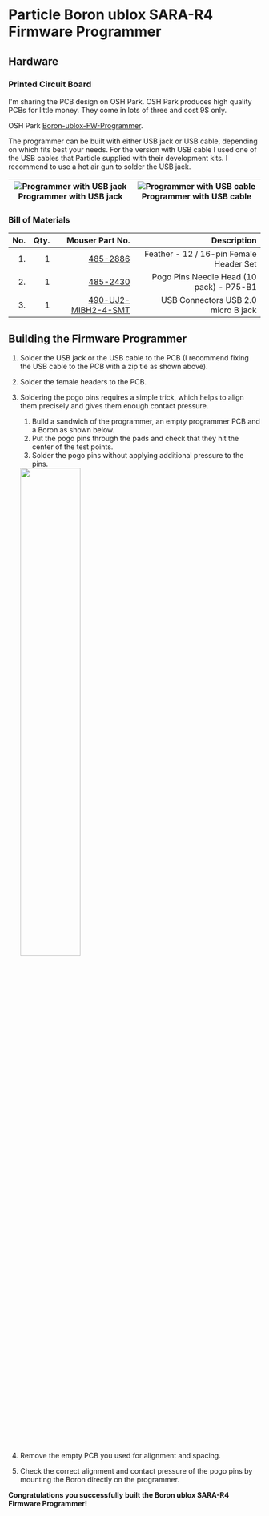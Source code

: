 # Particle Boron ublox SARA-R4 Firmware Programmer 

## Hardware
### Printed Circuit Board 
I'm sharing the PCB design on  OSH Park. OSH Park produces high quality PCBs for little money. They come in lots of three and cost 9$ only. 

OSH Park [Boron-ublox-FW-Programmer](https://oshpark.com/shared_projects/7IBDIvOl).

The programmer can be built with either USB jack or USB cable, depending on which fits best your needs. For the version with USB cable I used one of the USB cables that Particle supplied with their development kits. I recommend to use a hot air gun to solder the USB jack.


![Programmer with USB jack](Hardware/Doc/Images/Boron_FW_Progr_01.JPG) Programmer with USB jack | ![Programmer with USB cable](Hardware/Doc/Images/Boron_FW_Progr_02.JPG) Programmer with USB cable |
|:---:|:---:| 

### Bill of Materials

| No. | Qty. | Mouser Part No.                                                                | Description                              |
| --: | ----:| ------------------------------------------------------------------------------:| ----------------------------------------:|
| 1.  |    1 | [485-2886](https://www.mouser.ch/ProductDetail/Adafruit/2886)                  | Feather - 12 / 16-pin Female Header Set  |
| 2.  |    1 | [485-2430](https://www.mouser.ch/ProductDetail/Adafruit/2430)                  | Pogo Pins Needle Head (10 pack) - P75-B1 |
| 3.  |    1 | [490-UJ2-MIBH2-4-SMT](https://www.mouser.ch/ProductDetail/490-UJ2-MIBH2-4-SMT) | USB Connectors USB 2.0 micro B jack      |

## Building the Firmware Programmer

1. Solder the USB jack or the USB cable to the PCB (I recommend fixing the USB cable to the PCB with a zip tie as shown above). 
2. Solder the female headers to the PCB. 
3. Soldering the pogo pins requires a simple trick, which helps to align them precisely and gives them enough contact pressure. 
	1. Build a sandwich of the programmer, an empty programmer PCB and a Boron as shown below. 
	2. Put the pogo pins through the pads and check that they hit the center of the test points. 
	3. Solder the pogo pins without applying additional pressure to the pins.
	
	<img src="Hardware/Doc/Images/Boron_FW_Progr_04.JPG" width="50%">
	
4. Remove the empty PCB you used for alignment and spacing.
5. Check the correct alignment and contact pressure of the pogo pins by mounting the Boron directly on the programmer.

**Congratulations you successfully built the Boron ublox SARA-R4 Firmware Programmer!**

